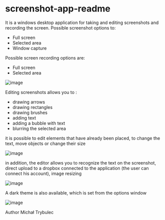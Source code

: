 # screenshot-app-readme
It is a windows desktop application for taking and editing screenshots and recording the screen.
Possible screenshot options to:
- Full screen
- Selected area
- Window capture
  
Possible screen recording options are:
- Full screen
- Selected area

![image](https://github.com/michal-trb/screenshot-app-readme/assets/85738518/c510717f-a845-4eb4-a029-fccb87fdc9ac)


Editing screenshots allows you to :
- drawing arrows 
- drawing rectangles
- drawing brushes
- adding text
- adding a bubble with text
- blurring the selected area
  
it is possible to edit elements that have already been placed, to change the text, move objects or change their size 

![image](https://github.com/michal-trb/screenshot-app-readme/assets/85738518/749571b6-e39b-41f7-931d-4c2fafd62355)


in addition, the editor allows you to recognize the text on the screenshot, 
direct upload to a dropbox connected to the application (the user can connect his account),
image resizing

![image](https://github.com/michal-trb/screenshot-app-readme/assets/85738518/93eac45b-4b4e-4d14-b368-4857578c2f88)


A dark theme is also available, which is set from the options window 

![image](https://github.com/michal-trb/screenshot-app-readme/assets/85738518/3b71a6b5-637d-488e-b975-4751b062de9d)


Author Michał Trybulec

